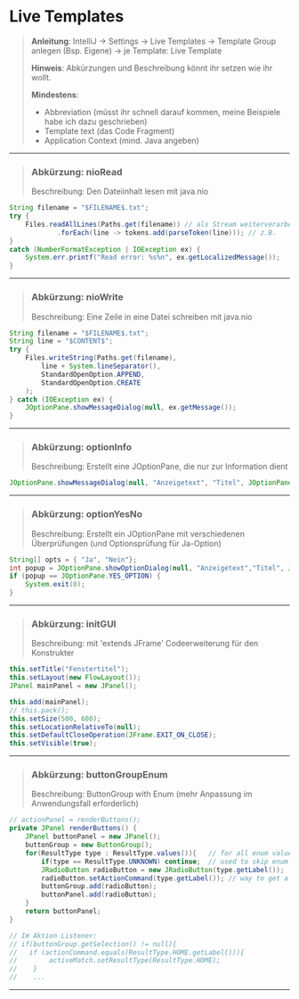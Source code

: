 # Live Templates
> **Anleitung**: IntelliJ → Settings → Live Templates → Template Group anlegen (Bsp. Eigene) → je Template: Live Template
> 
> **Hinweis**: Abkürzungen und Beschreibung könnt ihr setzen wie ihr wollt.
> 
> **Mindestens**:
> - Abbreviation (müsst ihr schnell darauf kommen, meine Beispiele habe ich dazu geschrieben)
> - Template text (das Code Fragment)
> - Application Context (mind. Java angeben)

---

> ### Abkürzung: nioRead
> Beschreibung: Den Dateiinhalt lesen mit java.nio
``` java
String filename = "$FILENAME$.txt";
try {
    Files.readAllLines(Paths.get(filename)) // als Stream weiterverarbeiten
            .forEach(line -> tokens.add(parseToken(line))); // z.B.
} 
catch (NumberFormatException | IOException ex) {
    System.err.printf("Read error: %s%n", ex.getLocalizedMessage());
} 
```
---

> ### Abkürzung: nioWrite
> Beschreibung: Eine Zeile in eine Datei schreiben mit java.nio
``` java
String filename = "$FILENAME$.txt";
String line = "$CONTENT$";
try {
    Files.writeString(Paths.get(filename), 
        line + System.lineSeparator(), 
        StandardOpenOption.APPEND, 
        StandardOpenOption.CREATE
    );
} catch (IOException ex) {
    JOptionPane.showMessageDialog(null, ex.getMessage());
}
```
---

> ### Abkürzung: optionInfo
> Beschreibung: Erstellt eine JOptionPane, die nur zur Information dient
``` java
JOptionPane.showMessageDialog(null, "Anzeigetext", "Titel", JOptionPane.INFORMATION_MESSAGE);
```
---

> ### Abkürzung: optionYesNo
> Beschreibung: Erstellt ein JOptionPane mit verschiedenen Überprüfungen (und Optionsprüfung für Ja-Option)
``` java
String[] opts = { "Ja", "Nein"};
int popup = JOptionPane.showOptionDialog(null, "Anzeigetext","Titel", JOptionPane.YES_NO_OPTION, JOptionPane.QUESTION_MESSAGE, null, opts, opts[0]);
if (popup == JOptionPane.YES_OPTION) {
    System.exit(0);
}
```
---

> ### Abkürzung: initGUI
> Beschreibung: mit 'extends JFrame' Codeerweiterung für den Konstrukter
``` java
this.setTitle("Fenstertitel");
this.setLayout(new FlowLayout());
JPanel mainPanel = new JPanel();

this.add(mainPanel);
// this.pack();
this.setSize(500, 600);
this.setLocationRelativeTo(null);
this.setDefaultCloseOperation(JFrame.EXIT_ON_CLOSE);
this.setVisible(true);
```
---

> ### Abkürzung: buttonGroupEnum
> Beschreibung: ButtonGroup with Enum (mehr Anpassung im Anwendungsfall erforderlich)
``` java
// actionPanel = renderButtons();
private JPanel renderButtons() {
    JPanel buttonPanel = new JPanel();
    buttonGroup = new ButtonGroup();
    for(ResultType type : ResultType.values()){   // for all enum values
        if(type == ResultType.UNKNOWN) continue;  // used to skip enum values
        JRadioButton radioButton = new JRadioButton(type.getLabel());
        radioButton.setActionCommand(type.getLabel()); // way to get a String from selected button to check
        buttonGroup.add(radioButton);
        buttonPanel.add(radioButton);
    }
    return buttonPanel;
}

// Im Aktion Listener:
// if(buttonGroup.getSelection() != null){
//   if (actionCommand.equals(ResultType.HOME.getLabel())){
//        activeMatch.setResultType(ResultType.HOME);
//    }
//    ...
```
---